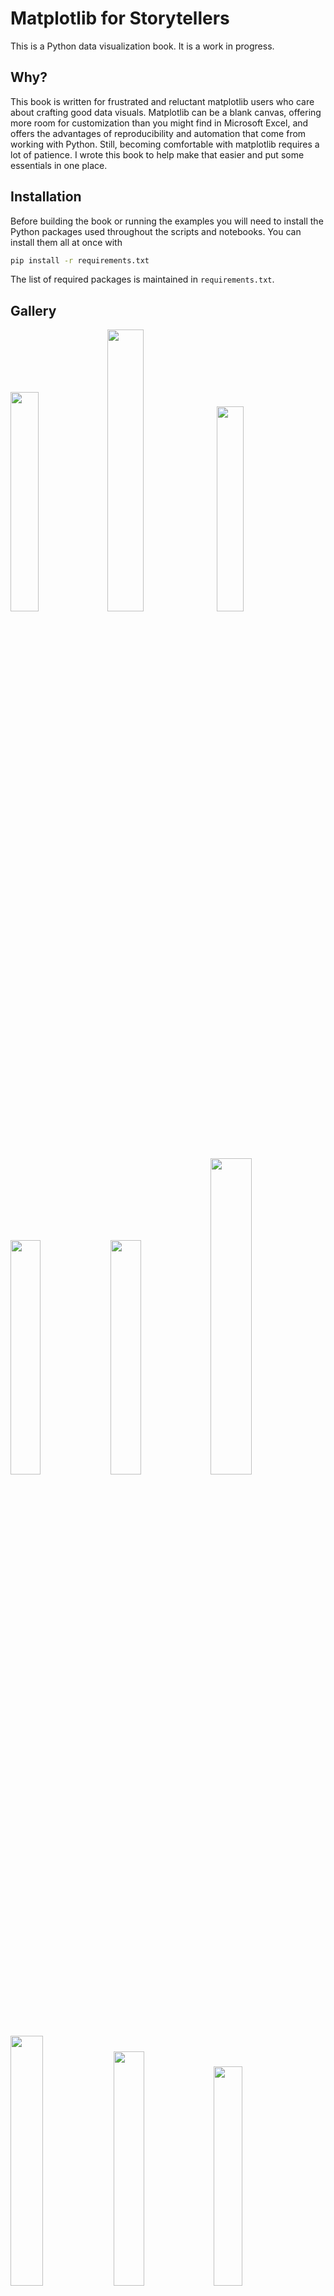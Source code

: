# Matplotlib for Storytellers
This is a Python data visualization book. It is a work in progress.

## Why?
This book is written for frustrated and reluctant matplotlib users who care about crafting good data visuals. Matplotlib can be a blank canvas, offering more room for customization than you might find in Microsoft Excel, and offers the advantages of reproducibility and automation that come from working with Python. Still, becoming comfortable with matplotlib requires a lot of patience. I wrote this book to help make that easier and put some essentials in one place.

## Installation
Before building the book or running the examples you will need to install the
Python packages used throughout the scripts and notebooks. You can install them
all at once with

```bash
pip install -r requirements.txt
```

The list of required packages is maintained in `requirements.txt`.

## Gallery
<img src="https://user-images.githubusercontent.com/13120988/142295712-a6f2fda9-5a73-47bd-8121-d096ca9ce1b7.png" width="30%" /> <img src="https://user-images.githubusercontent.com/13120988/142295871-e7c5a363-ba97-4321-b03c-abc90b1633b2.png" width="34%" /> <img src="https://user-images.githubusercontent.com/13120988/142296449-36dc6531-4404-49ff-98e9-3e8cca86712b.png" width="29%" /> 
<img src="https://user-images.githubusercontent.com/13120988/142297378-0bffea87-fecd-4575-b188-a5e33196b93c.png" width="31%" /> <img src="https://user-images.githubusercontent.com/13120988/142297197-e76441cb-b220-44bf-8a75-cc032cf3e21d.png" width="31%" />    <img src="https://user-images.githubusercontent.com/13120988/142297226-b67ac50c-0673-484c-ae07-649e2a785eef.png" width="36%" /> 
<img src="https://github.com/alexanderthclark/Matplotlib-for-Storytellers/assets/13120988/5024bc41-b87c-4030-9434-2478d271ba89.png" width="32%" /> <img src="https://github.com/alexanderthclark/Matplotlib-for-Storytellers/assets/13120988/225dbe3e-4f44-4d90-aab9-fbb6e0ffbd1c.png" width="31%" /> <img src="https://github.com/alexanderthclark/Matplotlib-for-Storytellers/assets/13120988/c2e762ad-cfcb-494b-8fda-036865a60b94.png" width="30%" />



## Demos
#### Notebooks
Go to the [Demos](https://github.com/alexanderthclark/Matplotlib-for-Storytellers/tree/main/Demos) folder for Jupyter notebooks demonstrating some applications in the book. 
<img src="https://user-images.githubusercontent.com/13120988/143707580-e8e9a5c4-caed-4a9d-bc72-7458776e8882.png" width="40%" /> 

#### YouTube Videos
[Plot Title with Multiple Colors in Matplotlib (Python)](https://youtu.be/3nKYXhUjqJE)

[Make NYT Viz in Python](https://youtu.be/oYlJWTfJmj4)

[Add a Font in Matplotlib](https://youtu.be/-0Pp81n5QNE)

## Support
Support this book on [LeanPub](https://leanpub.com/mplforstorytellers). 

## License

### Code
The code in this repository is released under the [MIT license](LICENSE-code). Read more at the [Open Source Initiative](https://opensource.org/licenses/MIT).

### Text
The text content of the book is released under the [CC BY-NC-SA 4.0 license](LICENSE-text). Read more at [Creative Commons](https://creativecommons.org/licenses/by-nc-sa/4.0/deed.en).
